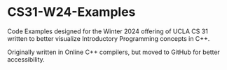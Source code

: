 # CS31-W24-Examples
Code Examples designed for the Winter 2024 offering of UCLA CS 31 written to better visualize Introductory Programming concepts in C++.

Originally written in Online C++ compilers, but moved to GitHub for better accessibility.
